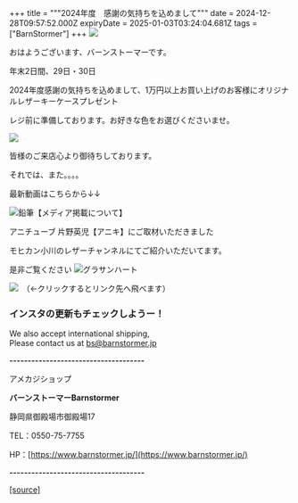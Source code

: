+++
title = """2024年度　感謝の気持ちを込めまして"""
date = 2024-12-28T09:57:52.000Z
expiryDate = 2025-01-03T03:24:04.681Z
tags = ["BarnStormer"]
+++
[![](https://stat.ameba.jp/user_images/20231023/16/barnstormer-go/b2/03/p/o0420015015354743273.png)](https://ameblo.jp/barnstormer-go/entry-12825670498.html)

おはようございます、バーンストーマーです。

年末2日間、29日・30日

2024年度感謝の気持ちを込めまして、1万円以上お買い上げのお客様にオリジナルレザーキーケースプレゼント

レジ前に準備しております。お好きな色をお選びくださいませ。

[![](https://stat.ameba.jp/user_images/20241228/10/barnstormer-go/c7/24/j/o0467070115526602724.jpg)](https://stat.ameba.jp/user_images/20241228/10/barnstormer-go/c7/24/j/o0467070115526602724.jpg)

皆様のご来店心より御待ちしております。

それでは、また。。。。

最新動画はこちらから↓↓

![鉛筆](https://stat100.ameba.jp/blog/ucs/img/char/char3/519.png)【メディア掲載について】

アニチューブ 片野英児【アニキ】にご取材いただきました

モヒカン小川のレザーチャンネルにてご紹介いただいてます。

是非ご覧ください ![グラサンハート](https://stat100.ameba.jp/blog/ucs/img/char/char3/148.png)

[![](https://stat.ameba.jp/user_images/20230412/16/barnstormer-go/6a/23/p/o0108010815269242493.png)](https://www.instagram.com/barnstormer_daily/)　（←クリックするとリンク先へ飛べます）

### インスタの更新もチェックしようー！

We also accept international shipping,  
Please contact us at bs@barnstormer.jp

**\-------------------------------------**

アメカジショップ

**バーンストーマーBarnstormer**

静岡県御殿場市御殿場17

TEL：0550-75-7755

HP：[https://www.barnstormer.jp/](https://www.barnstormer.jp/)

**\-------------------------------------**

[[source]](https://ameblo.jp/barnstormer-go/entry-12880273870.html)
